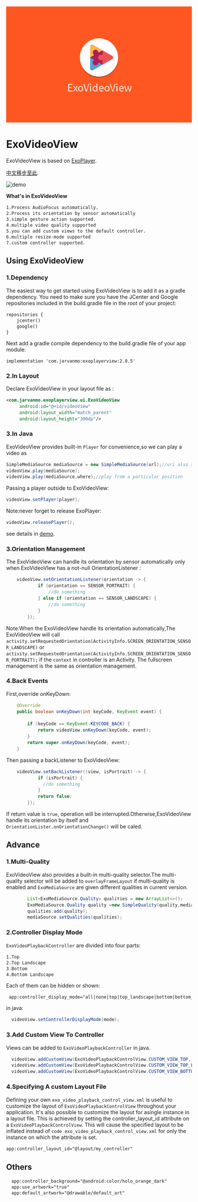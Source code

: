 ![logo](/images/default_art.png)
# ExoVideoView
ExoVideoView is based on [ExoPlayer](https://github.com/google/ExoPlayer).

[中文移步至此](/README_CN.md).

![demo](/images/demo.gif)

**What's in ExoVideoView**

    1.Process AudioFocus automatically.
    2.Process its orientation by sensor automatically
    3.simple gesture action supported.
    4.multiple video quality supported
    5.you can add custom views to the default controller.
    6.multiple resize-mode supported
    7.custom controller supported.
## Using ExoVideoView
### 1.Dependency
The easiest way to get started using ExoVideoView is to add it as a gradle dependency. You need to make sure you have the JCenter and Google repositories included in the build.gradle file in the root of your project:
```
repositories {
    jcenter()
    google()
}
```
Next add a gradle compile dependency to the build.gradle file of your app module:
```
implementation 'com.jarvanmo:exoplayerview:2.0.5'
```
### 2.In Layout
Declare ExoVideoView in your layout file as :
```xml
<com.jarvanmo.exoplayerview.ui.ExoVideoView
     android:id="@+id/videoView"
     android:layout_width="match_parent"
     android:layout_height="300dp"/>
```
### 3.In Java
ExoVideoView provides built-in ```Player``` for convenience,so we can play a video as
```java
SimpleMediaSource mediaSource = new SimpleMediaSource(url);//uri also supported
videoView.play(mediaSource);
videoView.play(mediaSource,where);//play from a particular position
```
Passing a player outside to ExoVideoView:
```java
videoView.setPlayer(player);
```
Note:never forget to release ExoPlayer:
```java
videoView.releasePlayer();
```
see details in [demo]().

### 3.Orientation Management
The ExoVideoView can handle its orientation by sensor automatically only when ExoVideoVIew has a not-null OrientationListener  :
```java
    videoView.setOrientationListener(orientation -> {
            if (orientation == SENSOR_PORTRAIT) {
                //do something
            } else if (orientation == SENSOR_LANDSCAPE) {
                //do something
            }
        });
```
Note:When the ExoVideoView handle its orientation automatically,The ExoVideoView will call ```activity.setRequestedOrientation(ActivityInfo.SCREEN_ORIENTATION_SENSOR_LANDSCAPE)``` or ```activity.setRequestedOrientation(ActivityInfo.SCREEN_ORIENTATION_SENSOR_PORTRAIT);``` if the ```context``` in controller is an Activity.
The fullscreen management is the same as orientation management.

### 4.Back Events
First,override onKeyDown:
```java
    @Override
    public boolean onKeyDown(int keyCode, KeyEvent event) {

        if (keyCode == KeyEvent.KEYCODE_BACK) {
            return videoView.onKeyDown(keyCode, event);
        }
        return super.onKeyDown(keyCode, event);
    }

```
Then passing a backListener to ExoVideoView:
```java
    videoView.setBackListener((view, isPortrait) -> {
            if (isPortrait) {
              //do something
            }
            return false;
        });
```
If return value is ```true```, operation will be interrupted.Otherwise,ExoVideoView handle its orientation by itself and ```OrientationLister.onOrientationChange()``` will be caled.
## Advance
### 1.Multi-Quality
ExoVideoView also provides a built-in multi-quality selector.The multi-quality selector
will be added to ```overlayFrameLayout``` if  multi-quality is enabled and  ```ExoMediaSource``` are given different qualities in current version.
```java
        List<ExoMediaSource.Quality> qualities = new ArrayList<>();
        ExoMediaSource.Quality quality =new SimpleQuality(quality,mediaSource.url());
        qualities.add(quality);
        mediaSource.setQualities(qualities);
```

### 2.Controller Display Mode
```ExoVideoPlaybackController``` are divided into four parts:
```
1.Top
2.Top Landscape
3.Bottom
4.Bottom Landscape
```
Each of them can be hidden or shown:
```xml
 app:controller_display_mode="all|none|top|top_landscape|bottom|bottom_landscape"
```
in java:
```java
  videoView.setControllerDisplayMode(mode);
```
### 3.Add Custom View To Controller
Views can be added to ```ExoVideoPlaybackController``` in java.
```java
  videoView.addCustomView(ExoVideoPlaybackControlView.CUSTOM_VIEW_TOP, view);
  videoView.addCustomView(ExoVideoPlaybackControlView.CUSTOM_VIEW_TOP_LANDSCAPE, view);
  videoView.addCustomView(ExoVideoPlaybackControlView.CUSTOM_VIEW_BOTTOM_LANDSCAPE, view);
```
### 4.Specifying A custom Layout File
Defining your own ```exo_video_playback_control_view.xml``` is useful to customize the layout of ```ExoVideoPlaybackControlView``` throughout your application. It's also possible to customize the layout for asingle instance in a layout file. This is achieved by setting the  controller_layout_id attribute on a ```ExoVideoPlaybackControlView```. This will cause the specified layout to be inflated instead of ```code exo_video_playback_control_view.xml``` for only the instance on which the attribute is set.
```xml
app:controller_layout_id="@layout/my_controller"
```
## Others

```
  app:controller_background="@android:color/holo_orange_dark"
  app:use_artwork="true"
  app:default_artwork="@drawable/default_art"
```